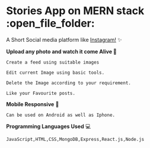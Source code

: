  <h1>Stories App on MERN stack :open_file_folder:</h1>

  
  A Short Social media platform like <a href="www.instagram.com">Instagram!</a> :sparkles:

**Upload any photo and watch it come Alive :movie_camera:**

	Create a feed using suitable images
	
	Edit current Image using basic tools.
	
	Delete the Image according to your requirement.
	
	Like your Favourite posts.

**Mobile Responsive** :iphone:

	Can be used on Android as well as Iphone.

**Programming Languages Used** :computer:

	JavaScript,HTML,CSS,MongoDB,Express,React.js,Node.js 

